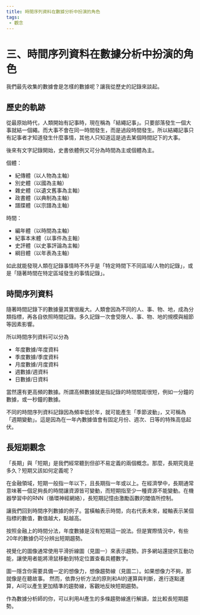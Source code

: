 ```yaml
---
title: 時間序列資料在數據分析中扮演的角色
tags: 
 - 觀念
---
```


# 三、時間序列資料在數據分析中扮演的角色

我們最先收集的數據會是怎樣的數據呢？讓我從歷史的記錄來談起。

## 歷史的軌跡

從最原始時代，人類開始有記事時，現在稱為「結繩記事」。只要部落發生一個大事就結一個繩。而大事不會在同一時間發生，而是過段時間發生。所以結繩記事只有記事者才知道發生什麼事情，其他人只知道這是過去某個時間記下的大事。

後來有文字記錄開始，史書依體例又可分為時間為主或個體為主。

個體：

- 紀傳體（以人物為主軸）
- 別史體（以國為主軸）
- 雜史體（以遺文舊事為主軸）
- 政書體（以典制為主軸）
- 譜牒體（以宗譜為主軸）

時間：

- 編年體（以時間為主軸）
- 紀事本末體（以事件為主軸）
- 史評體（以史事評論為主軸）
- 綱目體（以年表為主軸）

如此就能發現人類在記錄事情時不外乎是「特定時間下不同區域/人物的記錄」，或是「隨著時間在特定區域發生的事情記錄」。

## 時間序列資料

隨著時間記錄下的數據量其實很龐大。人類會因為不同的人、事、物、地，成為分類指標，再各自依照時間記錄。多久記錄一次會受限人、事、物、地的規模與細節等因素影響。

所以時間序列資料可以分為

- 年度數據/年度資料
- 季度數據/季度資料
- 月度數據/月度資料
- 週數據/週資料
- 日數據/日資料

當然還有更高頻的數據。所謂高頻數據就是指記錄的時間間距很短，例如一分鐘的數據，或一秒鐘的數據。

不同的時間序列資料記錄因為頻率低於年，就可能產生「季節波動」，又可稱為「週期變動」。這是因為在一年內數據值會有固定月份、週次、日等的特殊高低起伏。

## 長短期觀念

「長期」與「短期」是我們經常聽到但卻不易定義的兩個概念。那麼，長期究竟是多久？短期又該如何定義呢？

在金融領域，短期一般指一年以下，且長期指一年或以上。在經濟學中，長期通常意味著一個足夠長的時間讓資源皆可變動，而短期指至少一種資源不能變動。在機器學習中的RNN（循環神經網絡），長短期記憶由激勵函數的閾值所控制。

讓我們回到時間序列數據的例子。當橫軸表示時間，向右代表未來，縱軸表示某個指標的數值，數值越大，點越高。

按照金融上的時間分法，年度數據是沒有短期這一說法。但是實際情況中，有些20年的數據仍可分辨出短期趨勢。

視覺化的圖像通常使用平滑折線圖（見圖一）來表示趨勢。許多網站還提供互動功能，讓使用者能將滑鼠移動到特定位置查看具體數字。

圖一隱含你需要具備一定的想像力，想像趨勢線（見圖二）。如果想像力不夠，那就像是在聽故事。
然而，依靠分析方法的原則和AI的運算與判斷，進行逐點運算，AI可以產生更加精準的趨勢線，客觀地反映短期趨勢。

作為數據分析師的你，可以利用AI產生的多條趨勢線進行解讀，並比較長短期趨勢。
